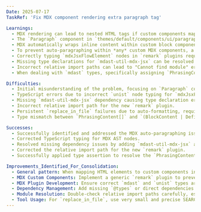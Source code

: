 ```yaml
---
Date: 2025-07-17
TaskRef: 'Fix MDX component rendering extra paragraph tag'

Learnings:
  - MDX rendering can lead to nested HTML tags if custom components mapped to HTML elements (e.g., `p` to `Paragraph`) also render the same HTML tag.
  - The `Paragraph` component in `themes/default/components/ui/paragraph.tsx` was initially rendering a `<p>` tag, causing a double wrap when MDX also rendered a `<p>` tag.
  - MDX automatically wraps inline content within custom block components (like `H1`, `H2`, etc.) with `<p>` tags by default.
  - To prevent auto-paragraphing within *any* custom MDX components, a generic `remark` plugin can be used to "unwrap" the children from these auto-generated paragraphs, regardless of the component name.
  - Correctly typing `mdxJsxFlowElement` nodes in `remark` plugins requires importing `MdxJsxFlowElement` from `mdast-util-mdx-jsx`.
  - Missing type declarations for `mdast-util-mdx-jsx` can be resolved by adding it as a dev dependency and running `pnpm install`.
  - Incorrect relative import paths can lead to "Cannot find module" errors, even if the file exists.
  - When dealing with `mdast` types, specifically assigning `PhrasingContent[]` (children of a `Paragraph`) to a property expecting `BlockContent | DefinitionContent` requires a type assertion (e.g., `as (BlockContent | DefinitionContent)[]`) to satisfy the TypeScript compiler, as `PhrasingContent` is not a subtype of `BlockContent` or `DefinitionContent`.

Difficulties:
  - Initial misunderstanding of the problem, focusing on `Paragraph` component instead of MDX auto-paragraphing behavior for custom block components.
  - TypeScript errors due to incorrect `unist` node typing for `mdxJsxFlowElement`.
  - Missing `mdast-util-mdx-jsx` dependency causing type declaration errors.
  - Incorrect relative import path for the new `remark` plugin.
  - Persistent `replace_in_file` failures due to auto-formatting, requiring precise, small SEARCH/REPLACE blocks.
  - Type mismatch between `PhrasingContent[]` and `(BlockContent | DefinitionContent)[]` when unwrapping paragraph children, requiring a type assertion.

Successes:
  - Successfully identified and addressed the MDX auto-paragraphing issue for custom block components by creating and integrating a generic `remarkUnwrapCustomBlocks` plugin.
  - Corrected TypeScript typing for MDX AST nodes.
  - Resolved missing dependency issues by adding `mdast-util-mdx-jsx` and running `pnpm install`.
  - Corrected the relative import path for the new `remark` plugin.
  - Successfully applied type assertion to resolve the `PhrasingContent[]` to `(BlockContent | DefinitionContent)[]` type mismatch.

Improvements_Identified_For_Consolidation:
  - General pattern: When mapping HTML elements to custom components in MDX, ensure the custom component does not re-render the same HTML element, or use a `React.Fragment` or `<span>` if only styling is needed.
  - MDX Custom Components: Implement a generic `remark` plugin to prevent auto-paragraphing of content within *any* custom block-level MDX components (e.g., `H1`, `H2`, or any custom component) to avoid nested `<p>` tags.
  - MDX Plugin Development: Ensure correct `mdast` and `unist` types are used for AST node manipulation (e.g., `MdxJsxFlowElement`, `Paragraph`, `BlockContent`, `DefinitionContent`). Be aware of type strictness and use type assertions when necessary for complex AST transformations.
  - Dependency Management: Add missing `@types` or direct dependencies for MDX-related utilities (e.g., `mdast-util-mdx-jsx`) to `devDependencies` and install.
  - Module Resolution: Double-check relative import paths carefully, especially when creating new files in nested directories.
  - Tool Usage: For `replace_in_file`, use very small and precise SEARCH/REPLACE blocks, or consider `write_to_file` as a fallback for complex changes or when auto-formatting is an issue.
---
```

